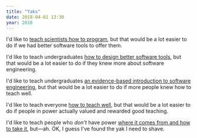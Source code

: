 ```yaml
---
title: "Yaks"
date: 2018-04-01 13:30
year: 2018
---
```


I'd like to [teach scientists how to
program](https://software-carpentry.org), but that would be a lot
easier to do if we had better software tools to offer them.

I'd like to teach undergraduates [how to design better software
tools](http://aosabook.org), but that would be a lot easier to do if
they knew more about software engineering.

I'd like to teach undergraduates [an evidence-based introduction to
software engineering](http://neverworkintheory.org), but that would be
a lot easier to do if more people knew how to teach well.

I'd like to teach everyone [how to teach
well](http://third-bit.com/teaching/), but that would be a lot easier
to do if people in power actually valued and rewarded good teaching.

I'd like to teach people who *don't* have power [where it comes from
and how to take it](http://teachtogether.tech), but—ah. OK, I guess
I've found the yak I need to shave.
